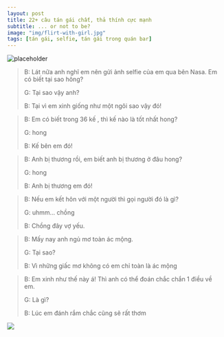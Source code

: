 ```yaml
---
layout: post
title: 22+ câu tán gái chất, thả thính cực mạnh
subtitle: ... or not to be?
image: "img/flirt-with-girl.jpg"
tags: [tán gái, selfie, tán gái trong quán bar]
---
```

![placeholder](http://boxxv.com/img/flirt-with-girl.jpg "tán gái chất, thả thính cực mạnh")

>B: Lát nữa anh nghĩ em nên gửi ảnh selfie của em qua bên Nasa. Em có biết tại sao hông?
>
>G: Tại sao vậy anh?
>
>
>B: Tại vì em xinh giống như một ngôi sao vậy đó!


>B: Em có biết trong 36 kế , thì kế nào là tốt nhất hong?
>
>G: hong
>
>
>B: Kế bên em đó!


>B: Anh bị thương rồi, em biết anh bị thương ở đâu hong?
>
>G: hong
>
>
>B: Anh bị thương em đó!


>B: Nếu em kết hôn với một người thì gọi người đó là gì?
>
>G: uhmm... chồng
>
>
>B: Chồng đây vợ yếu.


>B: Mấy nay anh ngủ mơ toàn ác mộng.
>
>G: Tại sao?
>
>
>B: Vì những giấc mơ không có em chỉ toàn là ác mộng


>B: Em xinh như thế này á! Thì anh có thể đoán chắc chắn 1 điều về em.
>
>G: Là gì?
>
>
>B: Lúc em đánh rắm chắc cũng sẽ rất thơm


[![](http://img.youtube.com/vi/VMDA04elOjI/0.jpg)](http://www.youtube.com/watch?v=VMDA04elOjI "")